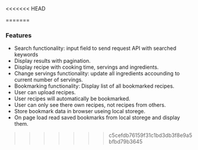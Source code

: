 <<<<<<< HEAD

=======
### Features
- Search functionality: input field to send request API with searched keywords
- Display results with pagination.
- Display recipe with cooking time, servings and ingredients.
- Change servings functionality: update all ingredients accounding to current number of servings.
- Bookmarking functionality: Display list of all bookmarked recipes.
- User can upload recipes.
- User recipes will automatically be bookmarked.
- User can only see there own recipes, not recipes from others.
- Store bookmark data in browser useing local storege.
- On page load read saved bookmarks from local storege and display them.
>>>>>>> c5cefdb76159f31c1bd3db3f8e9a5bfbd79b3645
